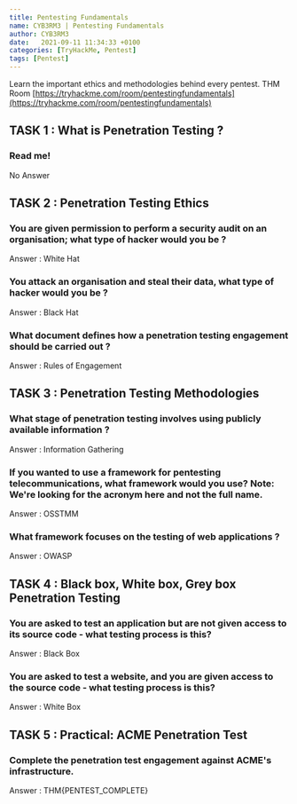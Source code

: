 ```yaml
---
title: Pentesting Fundamentals
name: CYB3RM3 | Pentesting Fundamentals
author: CYB3RM3
date:   2021-09-11 11:34:33 +0100
categories: [TryHackMe, Pentest]
tags: [Pentest]
---
```


Learn the important ethics and methodologies behind every pentest.
THM Room [https://tryhackme.com/room/pentestingfundamentals](https://tryhackme.com/room/pentestingfundamentals)

## TASK 1 : What is Penetration Testing ? 

###  Read me!
    
No Answer  

## TASK 2 : Penetration Testing Ethics

### You are given permission to perform a security audit on an organisation; what type of hacker would you be ?
    

Answer : White Hat  

### You attack an organisation and steal their data, what type of hacker would you be ?
    

Answer : Black Hat  

### What document defines how a penetration testing engagement should be carried out ?  
    
    

Answer : Rules of Engagement  

## TASK 3 : Penetration Testing Methodologies

### What stage of penetration testing involves using publicly available information ?
    

Answer : Information Gathering  

### If you wanted to use a framework for pentesting telecommunications, what framework would you use? Note: We're looking for the acronym here and not the full name.
    

Answer : OSSTMM  

### What framework focuses on the testing of web applications ?
    

Answer : OWASP  

## TASK 4 : Black box, White box, Grey box Penetration Testing 

### You are asked to test an application but are not given access to its source code - what testing process is this?
    

Answer : Black Box  

### You are asked to test a website, and you are given access to the source code - what testing process is this?
    

Answer : White Box  

## TASK 5 : Practical: ACME Penetration Test

### Complete the penetration test engagement against ACME's infrastructure.
    

Answer : THM{PENTEST\_COMPLETE}
